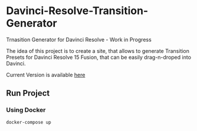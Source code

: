 # Davinci-Resolve-Transition-Generator
Trnasition Generator for Davinci Resolve - Work in Progress


The idea of this project is to create a site, that allows to generate Transition Presets for Davinci Resolve 15 Fusion, that can be easily drag-n-droped into Davinci.

Current Version is available [here](https://xremix.github.io/Davinci-Resolve-Transition-Generator/)

## Run Project
### Using Docker
`docker-compose up`
